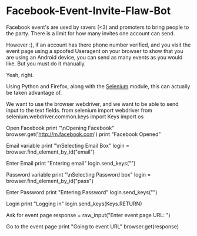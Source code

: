 # Facebook-Event-Invite-Flaw-Bot

Facebook event's are used by ravers (<3) and promoters to bring people to the party.
There is a limit for how many invites one account can send. 

However :), if an account has there phone number verified, and you visit the event page using a spoofed Useragent on your browser to show that you are using an Android device, you can send as many events as you would like.
But you must do it manually.

Yeah, right.

Using Python and Firefox, along with the <a href="https://pypi.python.org/pypi/selenium">Selenium</a> module, this can actually be taken advantage of.



We want to use the browser webdriver, and we want to be able to send input to the text fields.
    from selenium import webdriver
    from selenium.webdriver.common.keys import Keys
    import os



Open Facebook
    print "\nOpening Facebook"
    browser.get('http://m.facebook.com')
    print "Facebook Opened"


Email variable
    print "\nSelecting Email Box"
    login = browser.find_element_by_id("email")

Enter Email
    print "Entering email"
    login.send_keys("")

Password variable
    print "\nSelecting Password box"
    login = browser.find_element_by_id("pass")

Enter Password
    print "Entering Password"
    login.send_keys("")
    
Login
    print "Logging in"
    login.send_keys(Keys.RETURN)



Ask for event page
    response = raw_input("Enter event page URL: ")

Go to the event page
    print "Going to event URL"
    browser.get(response)

